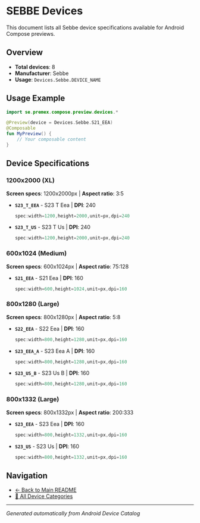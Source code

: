 # SEBBE Devices

This document lists all Sebbe device specifications available for Android Compose previews.

## Overview

- **Total devices**: 8
- **Manufacturer**: Sebbe
- **Usage**: `Devices.Sebbe.DEVICE_NAME`

## Usage Example

```kotlin
import se.premex.compose.preview.devices.*

@Preview(device = Devices.Sebbe.S21_EEA)
@Composable
fun MyPreview() {
    // Your composable content
}
```

## Device Specifications

### 1200x2000 (XL)

**Screen specs**: 1200x2000px | **Aspect ratio**: 3:5

- **`S23_T_EEA`** - S23 T Eea | **DPI**: 240
  ```kotlin
  spec:width=1200,height=2000,unit=px,dpi=240
  ```

- **`S23_T_US`** - S23 T Us | **DPI**: 240
  ```kotlin
  spec:width=1200,height=2000,unit=px,dpi=240
  ```

### 600x1024 (Medium)

**Screen specs**: 600x1024px | **Aspect ratio**: 75:128

- **`S21_EEA`** - S21 Eea | **DPI**: 160
  ```kotlin
  spec:width=600,height=1024,unit=px,dpi=160
  ```

### 800x1280 (Large)

**Screen specs**: 800x1280px | **Aspect ratio**: 5:8

- **`S22_EEA`** - S22 Eea | **DPI**: 160
  ```kotlin
  spec:width=800,height=1280,unit=px,dpi=160
  ```

- **`S23_EEA_A`** - S23 Eea A | **DPI**: 160
  ```kotlin
  spec:width=800,height=1280,unit=px,dpi=160
  ```

- **`S23_US_B`** - S23 Us B | **DPI**: 160
  ```kotlin
  spec:width=800,height=1280,unit=px,dpi=160
  ```

### 800x1332 (Large)

**Screen specs**: 800x1332px | **Aspect ratio**: 200:333

- **`S23_EEA`** - S23 Eea | **DPI**: 160
  ```kotlin
  spec:width=800,height=1332,unit=px,dpi=160
  ```

- **`S23_US`** - S23 Us | **DPI**: 160
  ```kotlin
  spec:width=800,height=1332,unit=px,dpi=160
  ```

## Navigation

- [← Back to Main README](../../README.md)
- [📱 All Device Categories](../README.md)

---
*Generated automatically from Android Device Catalog*
